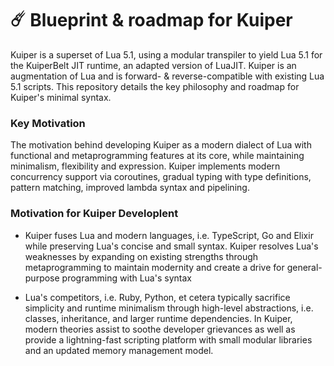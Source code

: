 # ☄️ Blueprint & roadmap for Kuiper
Kuiper is a superset of Lua 5.1, using a modular transpiler to yield Lua 5.1 for the KuiperBelt JIT runtime, an adapted version of LuaJIT. Kuiper is an augmentation of Lua and is forward- & reverse-compatible with existing Lua 5.1 scripts. This repository details the key philosophy and roadmap for Kuiper's minimal syntax.

### Key Motivation
The motivation behind developing Kuiper as a modern dialect of Lua with functional and metaprogramming features at its core, while maintaining minimalism, flexibility and expression.
Kuiper implements modern concurrency support via coroutines, gradual typing with type definitions, pattern matching, improved lambda syntax and pipelining.

### Motivation for Kuiper Developlent 
- Kuiper fuses Lua and modern languages, i.e. TypeScript, Go and Elixir while preserving Lua's concise and small syntax. Kuiper resolves Lua's weaknesses by expanding on existing strengths through metaprogramming to maintain modernity and create a drive for general-purpose programming with Lua's syntax

- Lua's competitors, i.e. Ruby, Python, et cetera typically sacrifice simplicity and runtime minimalism through high-level abstractions, i.e. classes, inheritance, and larger runtime dependencies. In Kuiper, modern theories assist to soothe developer grievances as well as provide a lightning-fast scripting platform with small modular libraries and an updated memory management model.